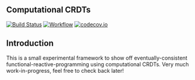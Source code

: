 ## Computational CRDTs

[![Build Status](https://api.travis-ci.org/typelevel/cats.svg)](https://travis-ci.org/mboogerd/ccrdt)
[![Workflow](https://badge.waffle.io/typelevel/cats.svg?label=ready&title=Ready)](https://waffle.io/mboogerd/ccrdt)
[![codecov.io](http://codecov.io/github/typelevel/cats/coverage.svg?branch=master)](https://codecov.io/github/mboogerd/ccrdt?branch=master)

## Introduction
This is a small experimental framework to show off eventually-consistent functional-reactive-programming using computational CRDTs. Very much work-in-progress, feel free to check back later!